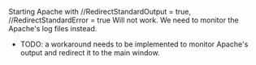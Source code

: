 ﻿Starting Apache with //RedirectStandardOutput = true,
                    //RedirectStandardError = true
Will not work. We need to monitor the Apache's log files instead.
- TODO: a workaround needs to be implemented to monitor Apache's output and redirect it to the main window.